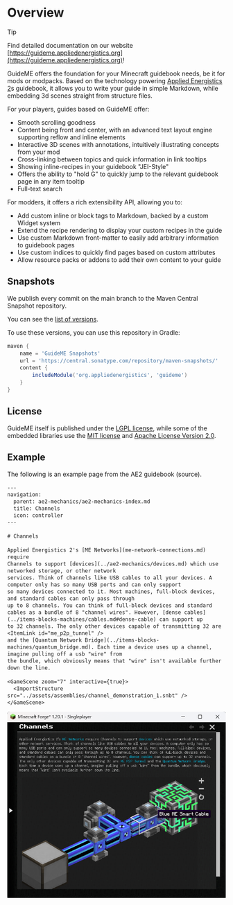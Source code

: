 
# Overview

> [!TIP]  
> Find detailed documentation on our website [https://guideme.appliedenergistics.org](https://guideme.appliedenergistics.org)!

GuideME offers the foundation for your Minecraft guidebook needs, be it for mods or modpacks.
Based on the technology powering [Applied Energistics 2](https://appliedenergistics.org)s guidebook, it allows you to write your guide in simple Markdown, while embedding 3d scenes straight from structure
files.

For your players, guides based on GuideME offer:

- Smooth scrolling goodness
- Content being front and center, with an advanced text layout engine supporting reflow and inline elements
- Interactive 3D scenes with annotations, intuitively illustrating concepts from your mod
- Cross-linking between topics and quick information in link tooltips
- Showing inline-recipes in your guidebook "JEI-Style"
- Offers the ability to "hold G" to quickly jump to the relevant guidebook page in any item tooltip
- Full-text search

For modders, it offers a rich extensibility API, allowing you to:

- Add custom inline or block tags to Markdown, backed by a custom Widget system
- Extend the recipe rendering to display your custom recipes in the guide
- Use custom Markdown front-matter to easily add arbitrary information to guidebook pages
- Use custom indices to quickly find pages based on custom attributes
- Allow resource packs or addons to add their own content to your guide

## Snapshots

We publish every commit on the main branch to the Maven Central Snapshot repository.

You can see the [list of versions](https://central.sonatype.com/service/rest/repository/browse/maven-snapshots/org/appliedenergistics/guideme/).

To use these versions, you can use this repository in Gradle:

```gradle
maven {
    name = 'GuideME Snapshots'
    url = 'https://central.sonatype.com/repository/maven-snapshots/'
    content {
        includeModule('org.appliedenergistics', 'guideme')
    }
}
```

## License

GuideME itself is published under the [LGPL license](LICENSE), while some of the
embedded libraries use the [MIT license](markdown/LICENSE) and 
[Apache License Version 2.0](https://github.com/apache/lucene/blob/main/LICENSE.txt).

## Example

The following is an example page from the AE2 guidebook (source).

```
---
navigation:
  parent: ae2-mechanics/ae2-mechanics-index.md
  title: Channels
  icon: controller
---

# Channels

Applied Energistics 2's [ME Networks](me-network-connections.md) require
Channels to support [devices](../ae2-mechanics/devices.md) which use networked storage, or other network
services. Think of channels like USB cables to all your devices. A computer only has so many USB ports and can only support
so many devices connected to it. Most machines, full-block devices, and standard cables can only pass through
up to 8 channels. You can think of full-block devices and standard cables as a bundle of 8 "channel wires". However, [dense cables](../items-blocks-machines/cables.md#dense-cable) can support up
to 32 channels. The only other devices capable of transmitting 32 are <ItemLink id="me_p2p_tunnel" />
and the [Quantum Network Bridge](../items-blocks-machines/quantum_bridge.md). Each time a device uses up a channel, imagine pulling off a usb "wire" from
the bundle, which obviously means that "wire" isn't available further down the line.

<GameScene zoom="7" interactive={true}>
  <ImportStructure src="../assets/assemblies/channel_demonstration_1.snbt" />
</GameScene>
```

![Example](./docs/static/img/example.png)
